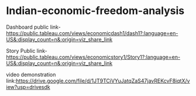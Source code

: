 # Indian-economic-freedom-analysis


Dashboard public link-https://public.tableau.com/views/economicdash1/dash1?:language=en-US&:display_count=n&:origin=viz_share_link

Story Public link-https://public.tableau.com/views/economicstory1/Story1?:language=en-US&:display_count=n&:origin=viz_share_link

video demonstration link:https://drive.google.com/file/d/1JT9TCiVYuJatqZaS47javREKcvF8iqtX/view?usp=drivesdk
